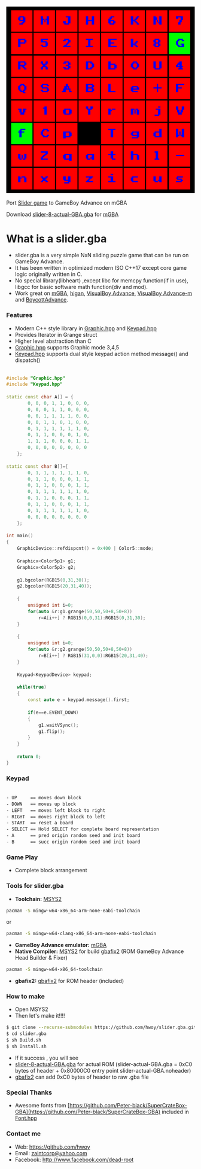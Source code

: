 ![](https://raw.githubusercontent.com/hwoy/slider.gba/master/res/slider.gif?raw=true)

Port [Slider game](https://github.com/hwoy/slider) to GameBoy Advance on mGBA

Download [slider-8-actual-GBA.gba](https://raw.githubusercontent.com/hwoy/slider.gba/master/rom/slider-8-actual-GBA.gba) for [mGBA](https://mgba.io/downloads.html)

# What is a slider.gba
- slider.gba is a very simple NxN sliding puzzle game that can be run on GameBoy Advance. 
- It has been written in optimized modern ISO C++17 except core game logic originally written in C.
- No special library(libheart) ,except libc for memcpy function(if in use), libgcc for basic software math function(div and mod).
- Work great on [mGBA](https://mgba.io/downloads.html), [higan](https://download.byuu.org/higan_v106-windows.7z), [VisualBoy Advance](https://jaist.dl.sourceforge.net/project/vba/VisualBoyAdvance/1.7.2/VisualBoyAdvance-1.7.2.zip), [VisualBoy Advance-m](https://github.com/visualboyadvance-m/visualboyadvance-m/releases) and [BoycottAdvance](http://www.emulator-zone.com/files/emulators/gba/ba/ba-028.zip).

### Features
- Modern C++ style library in [Graphic.hpp](https://github.com/hwoy/slider.gba/blob/master/Graphic.hpp) and [Keypad.hpp](https://github.com/hwoy/slider.gba/blob/master/Keypad.hpp)
- Provides Iterator in Grange struct
- Higher level abstraction than C
- [Graphic.hpp](https://github.com/hwoy/slider.gba/blob/master/Graphic.hpp) supports Graphic mode 3,4,5
- [Keypad.hpp](https://github.com/hwoy/slider.gba/blob/master/Keypad.hpp) supports dual style keypad action method message() and dispatch()

```C++

#include "Graphic.hpp"
#include "Keypad.hpp"

static const char A[] = {
        0, 0, 0, 1, 1, 0, 0, 0,
        0, 0, 0, 1, 1, 0, 0, 0,
        0, 0, 1, 1, 1, 1, 0, 0,
        0, 0, 1, 1, 0, 1, 0, 0,
        0, 1, 1, 1, 1, 1, 1, 0,
        0, 1, 1, 0, 0, 0, 1, 0,
        1, 1, 1, 0, 0, 0, 1, 1,
        0, 0, 0, 0, 0, 0, 0, 0
    };

static const char B[]={
        0, 1, 1, 1, 1, 1, 1, 0,
        0, 1, 1, 0, 0, 0, 1, 1,
        0, 1, 1, 0, 0, 0, 1, 1,
        0, 1, 1, 1, 1, 1, 1, 0,
        0, 1, 1, 0, 0, 0, 1, 1,
        0, 1, 1, 0, 0, 0, 1, 1,
        0, 1, 1, 1, 1, 1, 1, 0,
        0, 0, 0, 0, 0, 0, 0, 0
    };

int main()
{
	GraphicDevice::refdispcnt() = 0x400 | Color5::mode;

	Graphicx<Color5p1> g1;
	Graphicx<Color5p2> g2;

	g1.bgcolor(RGB15(0,31,30));
	g2.bgcolor(RGB15(20,31,40));

	{
		unsigned int i=0;
		for(auto &r:g1.grange(50,50,50+8,50+8))
			r=A[i++] ? RGB15(0,0,31):RGB15(0,31,30);
	}

	{
		unsigned int i=0;
		for(auto &r:g2.grange(50,50,50+8,50+8))
			r=B[i++] ? RGB15(31,0,0):RGB15(20,31,40);
	}
	
	Keypad<KeypadDevice> keypad;

	while(true)
	{
		const auto e = keypad.message().first;

		if(e==e.EVENT_DOWN)
		{
			g1.waitVSync();
			g1.flip();
		}
	}

	return 0;
}

```
 
### Keypad

```sh

- UP     == moves down block
- DOWN   == moves up block
- LEFT   == moves left block to right
- RIGHT  == moves right block to left
- START  == reset a board
- SELECT == Hold SELECT for complete board representation
- A      == pred origin random seed and init board
- B      == succ origin random seed and init board

```

### Game Play
- Complete block arrangement


### Tools for slider.gba

- **Toolchain:** [MSYS2](https://www.msys2.org)
```sh
pacman -S mingw-w64-x86_64-arm-none-eabi-toolchain
```
or
```sh
pacman -S mingw-w64-clang-x86_64-arm-none-eabi-toolchain
```
- **GameBoy Advance emulator:** [mGBA](https://mgba.io/downloads.html)
- **Native Compiler:** [MSYS2](https://www.msys2.org) for build [gbafix2](https://github.com/hwoy/gbafix2) (ROM GameBoy Advance Head Builder & Fixer)
```sh
pacman -S mingw-w64-x86_64-toolchain
```
- **gbafix2:** [gbafix2](https://github.com/hwoy/gbafix2) for ROM header (included)


### How to make

- Open MSYS2
- Then let's make it!!!!

```sh
$ git clone --recurse-submodules https://github.com/hwoy/slider.gba.git
$ cd slider.gba
$ sh Build.sh
$ sh Install.sh

```

- If it success , you will see 
- [slider-8-actual-GBA.gba](https://raw.githubusercontent.com/hwoy/slider.gba/master/rom/slider-8-actual-GBA.gba) for actual ROM (slider-actual-GBA.gba = 0xC0 bytes of header + 0x80000C0 entry point slider-actual-GBA.noheader)
- [gbafix2](https://github.com/hwoy/gbafix2) can add 0xC0 bytes of header to raw .gba file

### Special Thanks
- Awesome fonts from [https://github.com/Peter-black/SuperCrateBox-GBA](https://github.com/Peter-black/SuperCrateBox-GBA) included in [Font.hpp](https://github.com/hwoy/slider.gba/blob/master/Font.hpp)

### Contact me
- Web: https://github.com/hwoy 
- Email: zaintcorp@yahoo.com 
- Facebook: http://www.facebook.com/dead-root
